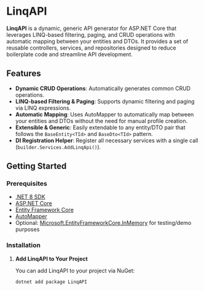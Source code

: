 # LinqAPI

**LinqAPI** is a dynamic, generic API generator for ASP.NET Core that leverages LINQ-based filtering, paging, and CRUD operations with automatic mapping between your entities and DTOs. It provides a set of reusable controllers, services, and repositories designed to reduce boilerplate code and streamline API development.

## Features

- **Dynamic CRUD Operations**: Automatically generates common CRUD operations.
- **LINQ-based Filtering & Paging**: Supports dynamic filtering and paging via LINQ expressions.
- **Automatic Mapping**: Uses AutoMapper to automatically map between your entities and DTOs without the need for manual profile creation.
- **Extensible & Generic**: Easily extendable to any entity/DTO pair that follows the `BaseEntity<TId>` and `BaseDto<TId>` pattern.
- **DI Registration Helper**: Register all necessary services with a single call (`builder.Services.AddLinqApi()`).

## Getting Started

### Prerequisites

- [.NET 8 SDK](https://dotnet.microsoft.com/download)
- [ASP.NET Core](https://dotnet.microsoft.com/apps/aspnet)
- [Entity Framework Core](https://docs.microsoft.com/en-us/ef/core/)
- [AutoMapper](https://automapper.org/)
- Optional: [Microsoft.EntityFrameworkCore.InMemory](https://www.nuget.org/packages/Microsoft.EntityFrameworkCore.InMemory) for testing/demo purposes

### Installation

1. **Add LinqAPI to Your Project**

   You can add LinqAPI to your project via NuGet:

   ```bash
   dotnet add package LinqAPI
